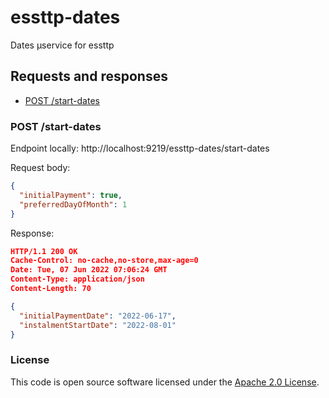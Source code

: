 
# essttp-dates

Dates µservice for essttp

## Requests and responses

* [POST /start-dates](https://github.com/hmrc/essttp-dates#post-start-dates)


### POST /start-dates
Endpoint locally: http://localhost:9219/essttp-dates/start-dates

Request body:
```json
{
  "initialPayment": true,
  "preferredDayOfMonth": 1
}
```

Response:

```json
HTTP/1.1 200 OK
Cache-Control: no-cache,no-store,max-age=0
Date: Tue, 07 Jun 2022 07:06:24 GMT
Content-Type: application/json
Content-Length: 70

{
  "initialPaymentDate": "2022-06-17",
  "instalmentStartDate": "2022-08-01"
}
```


### License

This code is open source software licensed under the [Apache 2.0 License]("http://www.apache.org/licenses/LICENSE-2.0.html").